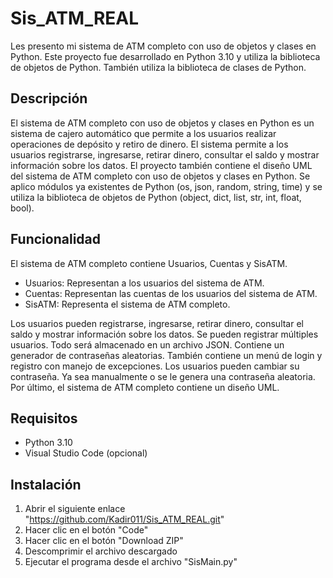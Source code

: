 # Sis_ATM_REAL

Les presento mi sistema de ATM completo con uso de objetos y clases en Python.
Este proyecto fue desarrollado en Python 3.10 y utiliza la biblioteca de objetos de Python.
También utiliza la biblioteca de clases de Python.

## Descripción
El sistema de ATM completo con uso de objetos y clases en Python es un sistema de cajero automático que permite a los usuarios realizar operaciones de depósito y retiro de dinero.
El sistema permite a los usuarios registrarse, ingresarse, retirar dinero, consultar el saldo y mostrar información sobre los datos.
El proyecto también contiene el diseño UML del sistema de ATM completo con uso de objetos y clases en Python.
Se aplico módulos ya existentes de Python (os, json, random, string, time) y se utiliza la biblioteca de objetos de Python (object, dict, list, str, int, float, bool).

## Funcionalidad
El sistema de ATM completo contiene Usuarios, Cuentas y SisATM.
- Usuarios: Representan a los usuarios del sistema de ATM.
- Cuentas: Representan las cuentas de los usuarios del sistema de ATM.
- SisATM: Representa el sistema de ATM completo.

Los usuarios pueden registrarse, ingresarse, retirar dinero, consultar el saldo y mostrar información sobre los datos.
Se pueden registrar múltiples usuarios.
Todo será almacenado en un archivo JSON.
Contiene un generador de contraseñas aleatorias.
También contiene un menú de login y registro con manejo de excepciones.	
Los usuarios pueden cambiar su contraseña. Ya sea manualmente o se le genera una contraseña aleatoria.
Por último, el sistema de ATM completo contiene un diseño UML.

## Requisitos
- Python 3.10
- Visual Studio Code (opcional)
  
## Instalación
1. Abrir el siguiente enlace "https://github.com/Kadir011/Sis_ATM_REAL.git"
2. Hacer clic en el botón "Code"
3. Hacer clic en el botón "Download ZIP"
4. Descomprimir el archivo descargado
5. Ejecutar el programa desde el archivo "SisMain.py"



